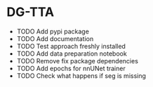 # DG-TTA

* TODO Add pypi package
* TODO Add documentation
* TODO Test approach freshly installed
* TODO Add data preparation notebook
* TODO Remove fix package dependencies
* TODO Add epochs for nnUNet trainer
* TODO Check what happens if seg is missing